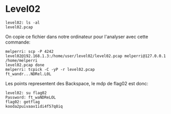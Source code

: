 # Level02

    level02: ls -al
    level02.pcap

On copie ce fichier dans notre ordinateur pour l'analyser  avec cette commande:

    melperri: scp -P 4242 level02@192.168.1.3:/home/user/level02/level02.pcap melperri@127.0.0.1 /home/melperri
    level02.pcap done
    melperri: tcpick -C -yP -r level02.pcap
    ft_wandr...NDRel.L0L
Les points representent des Backspace, le mdp de flag02 est donc:

    level02: su flag02
    Password: ft_waNDReLOL
    flag02: getflag
    kooda2puivaav1idi4f57q8iq
